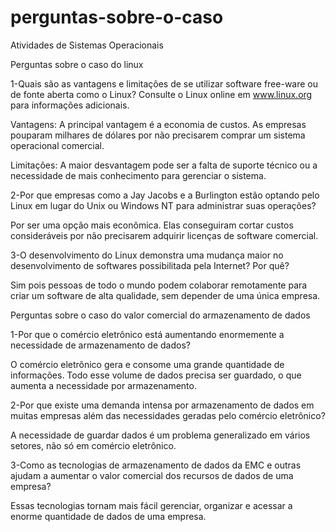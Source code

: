 # perguntas-sobre-o-caso

Atividades de Sistemas Operacionais 

Perguntas sobre o caso do linux

1-Quais são as vantagens e limitações de se utilizar software free-ware ou de fonte aberta como o Linux? Consulte o Linux online em www.linux.org para informações adicionais.

Vantagens: A principal vantagem é a economia de custos. As empresas pouparam milhares de dólares por não precisarem comprar um sistema operacional comercial.

Limitações: A maior desvantagem pode ser a falta de suporte técnico ou a necessidade de mais conhecimento para gerenciar o sistema.

2-Por que empresas como a Jay Jacobs e a Burlington estão optando pelo Linux em lugar do Unix ou Windows NT para administrar suas operações?

Por ser uma opção mais econômica. Elas conseguiram cortar custos consideráveis por não precisarem adquirir licenças de software comercial.

3-O desenvolvimento do Linux demonstra uma mudança maior no desenvolvimento de softwares possibilitada pela Internet? Por quê?

Sim pois pessoas de todo o mundo podem colaborar remotamente para criar um software de alta qualidade, sem depender de uma única empresa.

Perguntas sobre o caso do valor comercial do armazenamento de dados

1-Por que o comércio eletrônico está aumentando enormemente a necessidade de armazenamento de dados?

O comércio eletrônico gera e consome uma grande quantidade de informações. Todo esse volume de dados precisa ser guardado, o que aumenta a necessidade por armazenamento.

2-Por que existe uma demanda intensa por armazenamento de dados em muitas empresas além das necessidades geradas pelo comércio eletrônico?

A necessidade de guardar dados é um problema generalizado em vários setores, não só em comércio eletrônico.

3-Como as tecnologias de armazenamento de dados da EMC e outras ajudam a aumentar o valor comercial dos recursos de dados de uma empresa?

Essas tecnologias tornam mais fácil gerenciar, organizar e acessar a enorme quantidade de dados de uma empresa.
